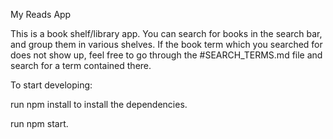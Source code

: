 My Reads App

This is a book shelf/library app.
You can search for books in the search bar, and group them in various shelves. 
If the book term which you searched for does not show up, feel free to go through the #SEARCH_TERMS.md file and search for a term contained there.


 
To start developing:

run npm install to install the dependencies.

run npm start.
